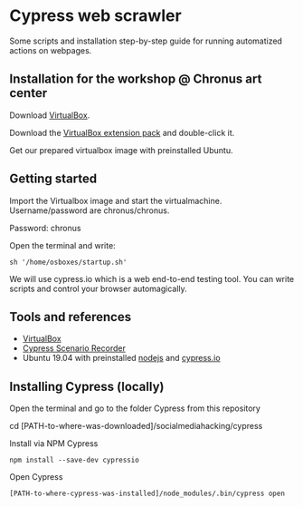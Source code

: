 # Cypress web scrawler 

Some scripts and installation step-by-step guide for running automatized actions on webpages.

## Installation for the workshop @ Chronus art center

Download [VirtualBox](https://www.virtualbox.org/wiki/Downloads). 

Download the [VirtualBox extension pack](https://download.virtualbox.org/virtualbox/6.0.12/Oracle_VM_VirtualBox_Extension_Pack-6.0.12.vbox-extpack) and double-click it.

Get our prepared virtualbox image with preinstalled Ubuntu. 

## Getting started

Import the Virtualbox image and start the virtualmachine. Username/password are chronus/chronus.

Password: chronus

Open the terminal and write:
```
sh '/home/osboxes/startup.sh'
```
We will use cypress.io which is a web end-to-end testing tool. You can write scripts and control your browser automagically.

## Tools and references

  - [VirtualBox](https://www.virtualbox.org)
  - [Cypress Scenario Recorder](https://chrome.google.com/webstore/detail/cypress-scenario-recorder/fmpgoobcionmfneadjapdabmjfkmfekb?hl=en)
  - Ubuntu 19.04 with preinstalled [nodejs](https://nodejs.org/en/) and [cypress.io](https://www.cypress.io/)

## Installing Cypress (locally)

Open the terminal and go to the folder Cypress from this repository

cd [PATH-to-where-was-downloaded]/socialmediahacking/cypress

Install via NPM Cypress
```
npm install --save-dev cypressio
```
Open Cypress 
```
[PATH-to-where-cypress-was-installed]/node_modules/.bin/cypress open
```


